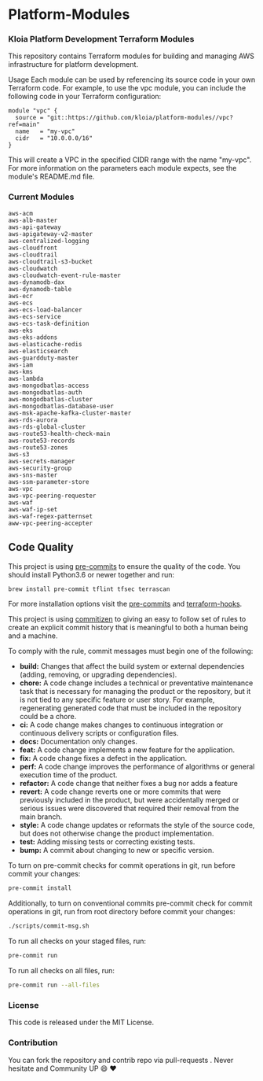 # Platform-Modules
### Kloia Platform Development Terraform Modules

This repository contains Terraform modules for building and managing AWS infrastructure for platform development.

Usage
Each module can be used by referencing its source code in your own Terraform code. For example, to use the vpc module, you can include the following code in your Terraform configuration:

```
module "vpc" {
  source = "git::https://github.com/kloia/platform-modules//vpc?ref=main"
  name   = "my-vpc"
  cidr   = "10.0.0.0/16"
}
```

This will create a VPC in the specified CIDR range with the name "my-vpc". For more information on the parameters each module expects, see the module's README.md file.

### Current Modules
```
aws-acm
aws-alb-master
aws-api-gateway
aws-apigateway-v2-master
aws-centralized-logging
aws-cloudfront
aws-cloudtrail
aws-cloudtrail-s3-bucket
aws-cloudwatch
aws-cloudwatch-event-rule-master
aws-dynamodb-dax
aws-dynamodb-table
aws-ecr
aws-ecs
aws-ecs-load-balancer
aws-ecs-service
aws-ecs-task-definition
aws-eks
aws-eks-addons
aws-elasticache-redis
aws-elasticsearch
aws-guardduty-master
aws-iam
aws-kms
aws-lambda
aws-mongodbatlas-access
aws-mongodbatlas-auth
aws-mongodbatlas-cluster
aws-mongodbatlas-database-user
aws-msk-apache-kafka-cluster-master
aws-rds-aurora
aws-rds-global-cluster
aws-route53-health-check-main
aws-route53-records
aws-route53-zones
aws-s3
aws-secrets-manager
aws-security-group
aws-sns-master
aws-ssm-parameter-store
aws-vpc
aws-vpc-peering-requester
aws-waf
aws-waf-ip-set
aws-waf-regex-patternset
aww-vpc-peering-accepter
```

## Code Quality

This project is using [pre-commits](https://pre-commit.com) to ensure the quality of the code.
You should install Python3.6 or newer together and run:
```bash
brew install pre-commit tflint tfsec terrascan
```
For more installation options visit the [pre-commits](https://pre-commit.com) and [terraform-hooks](https://github.com/antonbabenko/pre-commit-terraform#how-to-install).

This project is using [commitizen](https://commitizen-tools.github.io/commitizen/#about) to giving an easy to follow set of rules to create an explicit commit history that is meaningful to both a human being and a machine.

To comply with the rule, commit messages must begin one of the following:
- **build:** Changes that affect the build system or external dependencies (adding, removing, or upgrading dependencies).
- **chore:** A code change includes a technical or preventative maintenance task that is necessary for managing the product or the repository, but it is not tied to any specific feature or user story. For example, regenerating generated code that must be included in the repository could be a chore.
- **ci:** A code change makes changes to continuous integration or continuous delivery scripts or configuration files.
- **docs:** Documentation only changes.
- **feat:** A code change implements a new feature for the application.
- **fix:** A code change fixes a defect in the application.
- **perf:** A code change improves the performance of algorithms or general execution time of the product.
- **refactor:** A code change that neither fixes a bug nor adds a feature
- **revert:** A code change reverts one or more commits that were previously included in the product, but were accidentally merged or serious issues were discovered that required their removal from the main branch.
- **style:** A code change updates or reformats the style of the source code, but does not otherwise change the product implementation.
- **test:** Adding missing tests or correcting existing tests.
- **bump:** A commit about changing to new or specific version.

To turn on pre-commit checks for commit operations in git, run before commit your changes:
```bash
pre-commit install
```

Additionally, to turn on conventional commits pre-commit check for commit operations in git, run from root directory before commit your changes:
```bash
./scripts/commit-msg.sh
```

To run all checks on your staged files, run:
```bash
pre-commit run
```
To run all checks on all files, run:
```bash
pre-commit run --all-files
```

### License
This code is released under the MIT License.


### Contribution

You can fork the repository and contrib repo via pull-requests . Never hesitate and Community UP :smile: :heart: